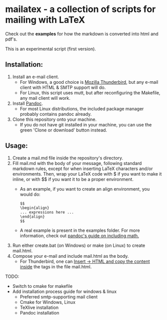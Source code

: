 # mailatex - a collection of scripts for mailing with LaTeX

Check out the **examples** for how the markdown is converted into html and pdf's.

This is an experimental script (first version).

## Installation:
1. Install an e-mail client.
	* For Windows, a good choice is [Mozilla Thunderbird](https://www.thunderbird.net/en-US/), but any e-mail client with HTML & SMTP support will do.
	* For Linux, this script uses mutt, but after reconfiguring the Makefile, any mail client will work.
2. Install [Pandoc](https://pandoc.org/).
	* For most Linux distributions, the included package manager probably contains pandoc already.
3. Clone this repository onto your machine.
	* If you do not have git installed in your machine, you can use the green 'Clone or download' button instead.

## Usage:
1. Create a mail.md file inside the repository's directory.
2. Fill mail.md with the body of your message, following standard markdown rules, except for when inserting LaTeX characters and/or environments. Then, wrap your LaTeX code with $ if you want to make it inline, or with $$ if you want it to be a proper environment.
	* As an example, if you want to create an align environment, you would do:

		```
		$$
		\begin{align}
		... expressions here ...
		\end{align}
		$$
		```
		
	* A real example is present in the examples folder. For more information, check out [pandoc's guide on including math.](https://pandoc.org/MANUAL.html#math)
3. Run either create.bat (on Windows) or make (on Linux) to create mail.html.
4. Compose your e-mail and include mail.html as the body.
	* For Thunderbird, one can [Insert -> HTML and copy the content inside](https://www.joshcanhelp.com/how-to-send-html-emails-for-free-using-mozilla-thunderbird/) the <body></body> tags in the file mail.html.


TODO:

* Switch to cmake for makefile
* Add installation process guide for windows & linux
    - Preferred smtp-supporting mail client
    - Cmake for Windows, Linux
    - TeXlive installation
    - Pandoc installation
